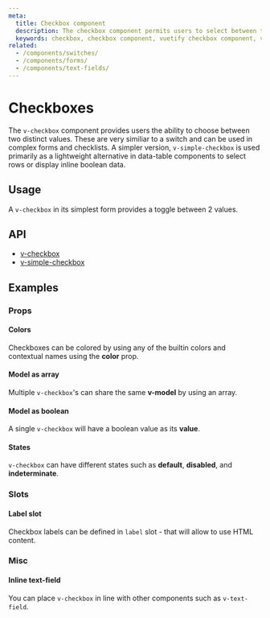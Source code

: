```yaml
---
meta:
  title: Checkbox component
  description: The checkbox component permits users to select between two values.
  keywords: checkbox, checkbox component, vuetify checkbox component, vue checkbox component
related:
  - /components/switches/
  - /components/forms/
  - /components/text-fields/
---
```


# Checkboxes

The `v-checkbox` component provides users the ability to choose between two distinct values. These are very similiar to a switch and can be used in complex forms and checklists. A simpler version, `v-simple-checkbox` is used primarily as a lightweight alternative in data-table components to select rows or display inline boolean data.
<entry-ad />

## Usage

A `v-checkbox` in its simplest form provides a toggle between 2 values.

<example file="v-checkbox/usage" />

## API

- [v-checkbox](/api/v-checkbox)
- [v-simple-checkbox](/api/v-simple-checkbox)

## Examples

### Props

#### Colors

Checkboxes can be colored by using any of the builtin colors and contextual names using the **color** prop.

<example file="v-checkbox/prop-colors" />

#### Model as array

Multiple `v-checkbox`'s can share the same **v-model** by using an array.

<example file="v-checkbox/prop-model-as-array" />

#### Model as boolean

A single `v-checkbox` will have a boolean value as its **value**.

<example file="v-checkbox/prop-model-as-boolean" />

#### States

`v-checkbox` can have different states such as **default**, **disabled**, and **indeterminate**.

<example file="v-checkbox/prop-states" />

### Slots

#### Label slot

Checkbox labels can be defined in `label` slot - that will allow to use HTML content.

<example file="v-checkbox/slot-label" />

### Misc

#### Inline text-field

You can place `v-checkbox` in line with other components such as `v-text-field`.

<example file="v-checkbox/misc-inline-textfield" />

<backmatter />
